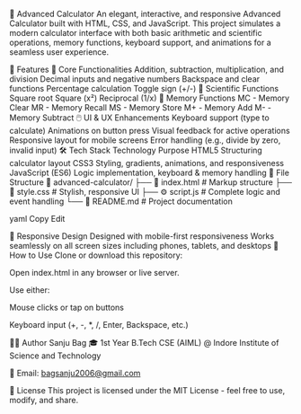 🔢 Advanced Calculator
An elegant, interactive, and responsive Advanced Calculator built with HTML, CSS, and JavaScript.
This project simulates a modern calculator interface with both basic arithmetic and scientific operations, memory functions, keyboard support, and animations for a seamless user experience.

🧠 Features
🔸 Core Functionalities
Addition, subtraction, multiplication, and division
Decimal inputs and negative numbers
Backspace and clear functions
Percentage calculation
Toggle sign (+/-)
🔹 Scientific Functions
Square root
Square (x²)
Reciprocal (1/x)
🧠 Memory Functions
MC - Memory Clear
MR - Memory Recall
MS - Memory Store
M+ - Memory Add
M- - Memory Subtract
🖱️ UI & UX Enhancements
Keyboard support (type to calculate)
Animations on button press
Visual feedback for active operations
Responsive layout for mobile screens
Error handling (e.g., divide by zero, invalid input)
🛠️ Tech Stack
Technology	Purpose
HTML5	Structuring calculator layout
CSS3	Styling, gradients, animations, and responsiveness
JavaScript (ES6)	Logic implementation, keyboard & memory handling
📂 File Structure
📁 advanced-calculator/ ├── 📄 index.html # Markup structure ├── 🎨 style.css # Stylish, responsive UI ├── ⚙️ script.js # Complete logic and event handling └── 📄 README.md # Project documentation

yaml Copy Edit

📱 Responsive Design
Designed with mobile-first responsiveness
Works seamlessly on all screen sizes including phones, tablets, and desktops
🎯 How to Use
Clone or download this repository:

Open index.html in any browser or live server.

Use either:

Mouse clicks or tap on buttons

Keyboard input (+, -, *, /, Enter, Backspace, etc.)

🙋‍♂️ Author Sanju Bag 🎓 1st Year B.Tech CSE (AIML) @ Indore Institute of Science and Technology

📧 Email: bagsanju2006@gmail.com

📝 License This project is licensed under the MIT License - feel free to use, modify, and share.
